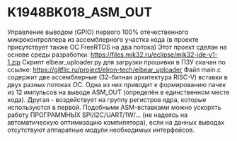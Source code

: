 # K1948BK018_ASM_OUT
Управление выводом (GPIO) первого 100% отечественного микроконтроллера из ассемблерного участка кода (в проекте присутствует также ОС FreeRTOS на два потока)
Этот проект сделан на основе среды разработки:
https://files.mik32.ru/eclipse/mik32-ide-v1-1.zip
Скрипт elbear_uploader.py для загрузки прошивки в ПЗУ скачан по ссылке:
https://gitflic.ru/project/elron-tech/elbear_uploader
Файл main.c содержит две ассемблерные (32-битная архитектура RISC-V) вставки в двух разных потоках ОС. Одна из них приводит к формированию пачек из 12 импульсов на выводе ASM_OUT (определён в единственном месте кода). Другая - воздействует на группу регистров ядра, которые используются в первой.
Подобными ASM-вставками можно ускорять работу ПРОГРАММНЫХ SPI/I2C/UART/1W/... (не надеясь на автоматическую оптимизацию компилятора), если на данных выводах отсутствуют аппаратные модули необходимых интерфейсов.
